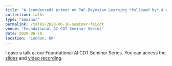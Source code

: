 ```yaml
---
title: "A (condensed) primer on PAC-Bayesian Learning *followed by* A walkthrough of advanced PAC-Bayes results"
collection: talks
type: "Seminar"
permalink: /talks/2020-06-16-seminar-faicdt
venue: "Foundational AI CDT Seminar Series"
date: 2020-06-16
location: "London, UK"
---
```


I gave a talk at our Foundational AI CDT Seminar Series. You can access the [slides](https://bguedj.github.io/files/bguedj-talk-2020-faicdt.pdf) and [video recording](https://youtu.be/WQWTkvJzOsU).